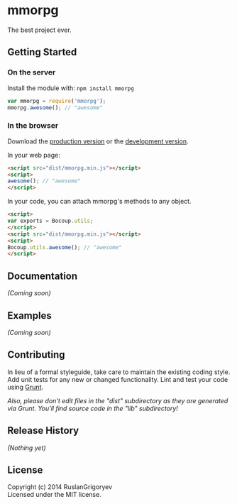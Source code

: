 # mmorpg

The best project ever.

## Getting Started
### On the server
Install the module with: `npm install mmorpg`

```javascript
var mmorpg = require('mmorpg');
mmorpg.awesome(); // "awesome"
```

### In the browser
Download the [production version][min] or the [development version][max].

[min]: https://raw.github.com/grigoryev/mmorpg/master/dist/mmorpg.min.js
[max]: https://raw.github.com/grigoryev/mmorpg/master/dist/mmorpg.js

In your web page:

```html
<script src="dist/mmorpg.min.js"></script>
<script>
awesome(); // "awesome"
</script>
```

In your code, you can attach mmorpg's methods to any object.

```html
<script>
var exports = Bocoup.utils;
</script>
<script src="dist/mmorpg.min.js"></script>
<script>
Bocoup.utils.awesome(); // "awesome"
</script>
```

## Documentation
_(Coming soon)_

## Examples
_(Coming soon)_

## Contributing
In lieu of a formal styleguide, take care to maintain the existing coding style. Add unit tests for any new or changed functionality. Lint and test your code using [Grunt](http://gruntjs.com/).

_Also, please don't edit files in the "dist" subdirectory as they are generated via Grunt. You'll find source code in the "lib" subdirectory!_

## Release History
_(Nothing yet)_

## License
Copyright (c) 2014 RuslanGrigoryev  
Licensed under the MIT license.
